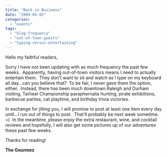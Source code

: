 ```yaml
---
title: "Back in Business"
date: "2009-05-05"
categories: 
  - "events"
tags: 
  - "blog-frequency"
  - "out-of-town-guests"
  - "typing-versus-entertaining"
---
```


Hello my faithful readers,

Sorry I have not been updating with as much frequency the past few weeks.  Apparently, having out-of-town visitors means I need to actually entertain them.  They don't want to sit and watch as I type on my keyboard all day...can you believe that?  To be fair, I never gave them the option, either.  Instead, there has been much downtown Raleigh and Durham visiting, Tarheel Championship paraphernalia hunting, pirate exhibitions, barbecue parties, cat playtime, and birthday trivia victories.

In exchange for jilting you, I will promise to post at least one item every day until...I run out of things to post.  That'll probably be next week sometime.  =)  In the meantime, please enjoy the extra restaurant, wine, and cocktail reviews and hopefully, I will also get some pictures up of our adventures these past few weeks.

Thanks for reading!

**The Gourmez**
